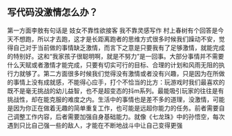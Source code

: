 ## 写代码没激情怎么办？
第一方面李敖有句话是
妓女不靠性欲接客 我不靠灵感写作
村上春树有个回答是今天不想跑，所以才去跑，这才是长距离跑者的思维方式很多时候我们躁动不安，觉得自己对于当前做的事情缺乏激情，而言下之意是只要我有了足够激情，就能完成的特别好。这和“我家孩子很聪明啊，就是不努力”是一回事。大部分事情并不需要什么天赋或者激情才能完成，只要有切实可行的目标、合理的计划和风雨无阻的执行力就够了。第二方面很多时候我们觉得没有激情或者没有兴趣，只是因为在所做的事情上没有成就感，不能得心应手，打个不恰当的比方：玩游戏时我们最喜欢的既不是毫无挑战的幼儿益智，也不是超变态的抖m系列。最能吸引玩家的往往是有挑战性，却在能克服的难度之内。生活中的事情也是差不多的道理，没激情，可能是因为你正在做着无趣的简单重复工作，也可能是远超你能力的任务。前者需要自己调整工作内容，后者需要加强自身基础能力。就像《七龙珠》中的孙悟空，每次遇到只比自己强一些的敌人，才能在不断地战斗中让自己变得更强